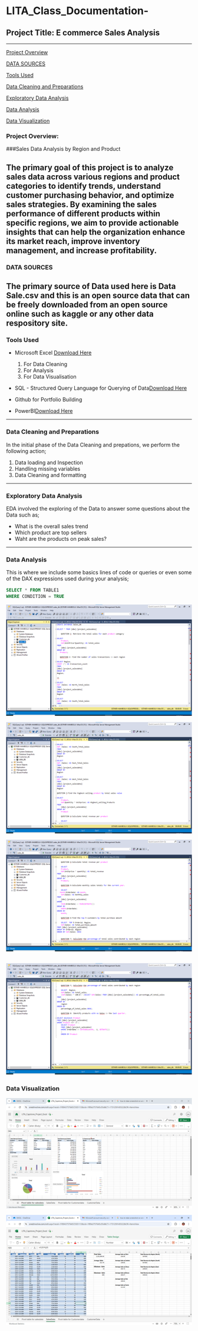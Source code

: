 # LITA_Class_Documentation-

## Project Title: E commerce Sales Analysis
---
[Project Overview](#project-overview)

[DATA SOURCES](#data-sources)

[Tools Used](#tools-used)

[Data Cleaning and Preparations](#data-cleaning-and-preparations)

[Exploratory Data Analysis](#exploratory-data-analysis)

[Data Analysis](#data-analysis)

[Data Visualization](#data-visualization)

### Project Overview: 
###Sales Data Analysis by Region and Product

The primary goal of this project is to analyze sales data across various regions and product categories to identify trends, understand customer purchasing behavior, and optimize sales strategies. By examining the sales performance of different products within specific regions, we aim to provide actionable insights that can help the organization enhance its market reach, improve inventory management, and increase profitability.
---
### DATA SOURCES
The primary source of Data used here is Data Sale.csv and this is an open source data that can be freely downloaded from an open source online such as kaggle or any other data respository site.
---
### Tools Used
- Microsoft Excel [Download Here](https://onedrive.live.com/?id=1F89A3757645C55D%21111&cid=1F89A3757645C55D)
  1. For Data Cleaning
  2. For Analysis
  3. For Data Visualisation
     
- SQL - Structured Query Language for Querying of Data[Download Here](https://onedrive.live.com/?id=1F89A3757645C55D%21122&cid=1F89A3757645C55D)
- Github for Portfolio Building
- PowerBI[Download Here](https://onedrive.live.com/?id=1F89A3757645C55D%21125&cid=1F89A3757645C55D)
---
### Data Cleaning and Preparations
In the initial phase of the Data Cleaning and prepations, we perform the following action;
1. Data loading and Inspection
2. Handling missing variables
3. Data Cleaning and formatting
---
### Exploratory Data Analysis
EDA involved the exploring of the Data to answer some questions about the Data such as;
- What is the overall sales trend
- Which product are top sellers
- Waht are the products on peak sales?
---
### Data Analysis
This is where we include some basics lines of code or queries or even some of the DAX expressions used during your analysis;

```SQL
SELECT * FROM TABLE1
WHERE CONDITION = TRUE
```
![](https://github.com/Estherem1/LITA_Class_Documentation-/blob/main/Sql%20pix%201.png)

![](https://github.com/Estherem1/LITA_Class_Documentation-/blob/main/Sql%20pix%202.png)

![](https://github.com/Estherem1/LITA_Class_Documentation-/blob/main/Sql%20pix%203a.png)

![](https://github.com/Estherem1/LITA_Class_Documentation-/blob/main/Sql%20pix%203b.png)
---
### Data Visualization

![Excel](https://github.com/Estherem1/LITA_Class_Documentation-/blob/main/Excel%20pix%201.png)

![Excel](https://github.com/Estherem1/LITA_Class_Documentation-/blob/main/Excel%20pix2.png)
